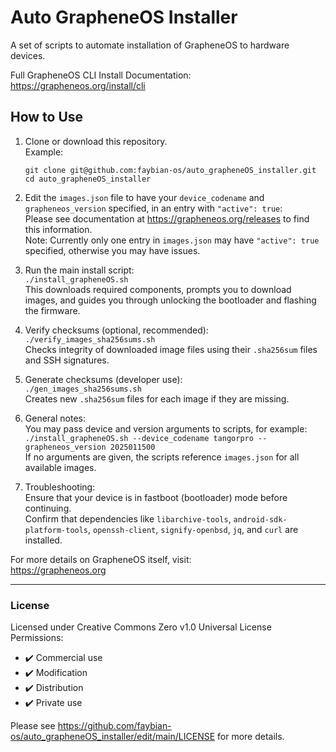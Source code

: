 # Auto GrapheneOS Installer

A set of scripts to automate installation of GrapheneOS to hardware devices.

Full GrapheneOS CLI Install Documentation: https://grapheneos.org/install/cli

## How to Use

1. Clone or download this repository.  
   Example:  
   ```
   git clone git@github.com:faybian-os/auto_grapheneOS_installer.git
   cd auto_grapheneOS_installer
   ```
   
2. Edit the `images.json` file to have your `device_codename` and `grapheneos_version` specified, in an entry with `"active": true`:  
   Please see documentation at https://grapheneos.org/releases to find this information.  
   Note: Currently only one entry in `images.json` may have `"active": true` specified, otherwise you may have issues.

3. Run the main install script:  
   `./install_grapheneOS.sh`  
   This downloads required components, prompts you to download images, and guides you through unlocking the bootloader and flashing the firmware.

4. Verify checksums (optional, recommended):  
   `./verify_images_sha256sums.sh`  
   Checks integrity of downloaded image files using their `.sha256sum` files and SSH signatures.

5. Generate checksums (developer use):  
   `./gen_images_sha256sums.sh`  
   Creates new `.sha256sum` files for each image if they are missing.

6. General notes:  
   You may pass device and version arguments to scripts, for example:  
   `./install_grapheneOS.sh --device_codename tangorpro --grapheneos_version 2025011500`  
   If no arguments are given, the scripts reference `images.json` for all available images.

7. Troubleshooting:  
   Ensure that your device is in fastboot (bootloader) mode before continuing.  
   Confirm that dependencies like `libarchive-tools`, `android-sdk-platform-tools`, `openssh-client`, `signify-openbsd`, `jq`, and `curl` are installed.

For more details on GrapheneOS itself, visit:  
https://grapheneos.org

---
### License

Licensed under Creative Commons Zero v1.0 Universal License  
Permissions:
- ✔️ Commercial use
- ✔️ Modification
- ✔️ Distribution
- ✔️ Private use

Please see https://github.com/faybian-os/auto_grapheneOS_installer/edit/main/LICENSE for more details.
